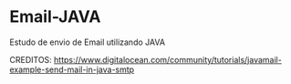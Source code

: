 # Email-JAVA


Estudo de envio de Email utilizando JAVA


CREDITOS:
https://www.digitalocean.com/community/tutorials/javamail-example-send-mail-in-java-smtp

     
   
